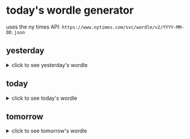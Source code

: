 # today's wordle generator

uses the ny times API: `https://www.nytimes.com/svc/wordle/v2/YYYY-MM-DD.json`

## yesterday

<details>
    <summary>click to see yesterday's wordle</summary>

    venom

</details>

## today

<details>
    <summary>click to see today's wordle</summary>

    windy

</details>

## tomorrow

<details>
    <summary>click to see tomorrow's wordle</summary>

    donut

</details>
